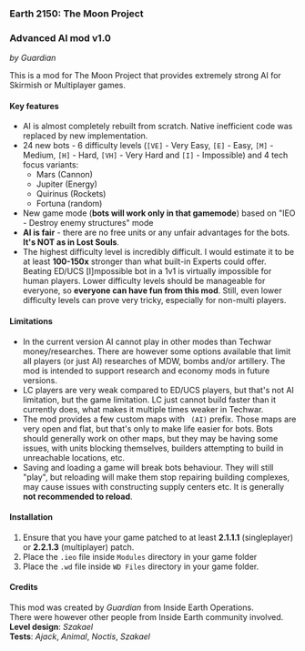 ### Earth 2150: The Moon Project
### Advanced AI mod v1.0
*by Guardian*


This is a mod for The Moon Project that provides extremely strong AI for Skirmish or Multiplayer games.
#### Key features
- AI is almost completely rebuilt from scratch. Native inefficient code was replaced by new implementation.
- 24 new bots - 6 difficulty levels (`[VE]` - Very Easy, `[E]` - Easy, `[M]` - Medium, `[H]` - Hard, `[VH]` - Very Hard and `[I]` - Impossible) and 4 tech focus variants:
   - Mars (Cannon)
   - Jupiter (Energy)
   - Quirinus (Rockets)
   - Fortuna (random)
- New game mode (**bots will work only in that gamemode**) based on "IEO - Destroy enemy structures" mode
- **AI is fair** - there are no free units or any unfair advantages for the bots. **It's NOT as in Lost Souls**.
- The highest difficulty level is incredibly difficult. I would estimate it to be at least **100-150x** stronger
  than what built-in Experts could offer. Beating ED/UCS [I]mpossible bot in a 1v1 is virtually impossible for human 
  players. Lower difficulty levels should be manageable for everyone, so **everyone can have fun from this mod**.
  Still, even lower difficulty levels can prove very tricky, especially for non-multi players.

#### Limitations
- In the current version AI cannot play in other modes than Techwar money/researches. There are however
  some options available that limit all players (or just AI) researches of MDW, bombs and/or artillery.
  The mod is intended to support research and economy mods in future versions.
- LC players are very weak compared to ED/UCS players, but that's not AI limitation, but the game limitation.
  LC just cannot build faster than it currently does, what makes it multiple times weaker in Techwar.
- The mod provides a few custom maps with ` (AI)` prefix. Those maps are very open and flat, but that's only
  to make life easier for bots. Bots should generally work on other maps, but they may be having some issues,
  with units blocking themselves, builders attempting to build in unreachable locations, etc.
- Saving and loading a game will break bots behaviour. They will still "play", but reloading will make them
  stop repairing building complexes, may cause issues with constructing supply centers etc. It is generally
  **not recommended to reload**.

#### Installation
1. Ensure that you have your game patched to at least **2.1.1.1** (singleplayer) or **2.2.1.3** (multiplayer) patch.
2. Place the `.ieo` file inside `Modules` directory in your game folder
3. Place the `.wd` file inside `WD Files` directory in your game folder.

#### Credits
This mod was created by *Guardian* from Inside Earth Operations. <br/>
There were however other people from Inside Earth community involved. <br/>
**Level design**: *Szakael* <br/>
**Tests**: *Ajack*, *Animal*, *Noctis*, *Szakael*